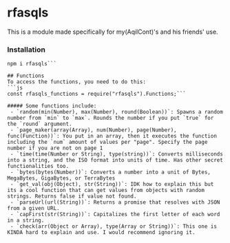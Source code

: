 # rfasqls

This is a module made specifically for my(AqilCont)'s and his friends' use.

### Installation
```
npm i rfasqls```

## Functions
To access the functions, you need to do this:
```js
const rfasqls_functions = require("rfasqls").Functions;```

##### Some functions include:
 - `random(min(Number), max(Number), round(Boolean))`: Spawns a random number from `min` to `max`. Rounds the number if you put `true` for the `round` argument.
 - `page_maker(array(Array), num(Number), page(Number), func(Function))`: You put in an array, then it executes the function including the `num` amount of values per "page". Specify the page number if you are not on page 1
 - `time(time(Number or String), type(string))`: Converts milliseconds into a string, and the ISO format into units of time. Has other secret functionalities too.
 - `bytes(bytes(Number))`: Converts a number into a unit of Bytes, MegaBytes, GigaBytes, or TerraBytes
 - `get_val(obj(Object), str(String))`: IDK how to explain this but its a cool function that can get values from objects with random strings. Returns false if value not found.
 - `parseUrl(url(String))`: Returns a promise that resolves with JSON from a given URL.
 - `capFirst(str(String))`: Capitalizes the first letter of each word in a string.
 - `check(arr(Object or Array), type(Array or String))`: This one is KINDA hard to explain and use. I would recommend ignoring it.
